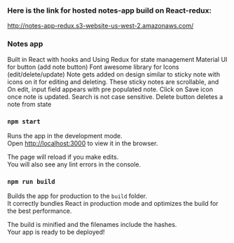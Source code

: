 
### Here is the link for hosted notes-app build on React-redux:
http://notes-app-redux.s3-website-us-west-2.amazonaws.com/

### Notes app
Built in React with hooks and Using Redux for state management
Material UI for button (add note button)
Font awesome library for Icons (edit/delete/update)
Note gets added on design similar to sticky note with icons on it for editing and deleting. These sticky notes are scrollable, and On edit, input field appears with pre populated note. Click on Save icon once note is updated.
Search is not case sensitive.
Delete button deletes a note from state



### `npm start`

Runs the app in the development mode.\
Open [http://localhost:3000](http://localhost:3000) to view it in the browser.

The page will reload if you make edits.\
You will also see any lint errors in the console.

### `npm run build`

Builds the app for production to the `build` folder.\
It correctly bundles React in production mode and optimizes the build for the best performance.

The build is minified and the filenames include the hashes.\
Your app is ready to be deployed!

